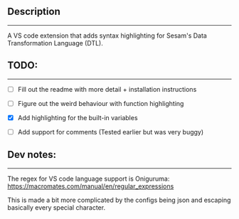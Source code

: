 ## Description
---
A VS code extension that adds syntax highlighting for Sesam's Data Transformation Language (DTL).


## TODO:
---
- [ ] Fill out the readme with more detail + installation instructions
- [ ] Figure out the weird behaviour with function highlighting
- [x] Add highlighting for the built-in variables
- [ ] Add support for comments (Tested earlier but was very buggy)


## Dev notes:
---
The regex for VS code language support is Oniguruma: https://macromates.com/manual/en/regular_expressions

This is made a bit more complicated by the configs being json and escaping basically every special character.